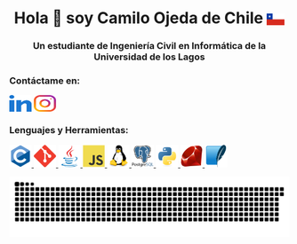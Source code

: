 <h1 align="center"title="Hi 👋 I'm Camilo Ojeda from Chile">Hola 👋 soy Camilo Ojeda de Chile <img align="center" src="Flag_of_Chile.png"></h1>
<h3 align="center"title="A student of Civil Engineering in Computer Sciences on the Universidad de los Lagos">Un estudiante de Ingeniería Civil en Informática de la Universidad de los Lagos</h3>

<h3 align="left"title="Contact me on:">Contáctame en: </h3>
<p align="left">
<a title="LinkedIn"href="https://www.linkedin.com/in/camilo-ojeda-velasquez/" target="blank"><img align="center" src="linked-in-alt.svg" alt="https://www.linkedin.com/in/camilo-ojeda-velasquez/" height="30" width="40" /></a>
<a title="Instagram personal"href="https://www.instagram.com/camilo_ojeda.ai/" target="blank"><img align="center" src="instagram.svg" alt="https://www.instagram.com/camilo_ojeda.ai/" height="30" width="40" /></a>
</p>

<h3 align="left"title="Languages and Tools:">Lenguajes y Herramientas:</h3>
<p align="left"> <a title="C"href="https://www.cprogramming.com/" target="_blank" rel="noreferrer"> <img src="c-original.svg" alt="c" width="40" height="40"/> </a> <a title="Git"href="https://git-scm.com/" target="_blank" rel="noreferrer"> <img src="git-scm-icon.svg" alt="git" width="40" height="40"/> </a> <a title="Java"href="https://www.java.com" target="_blank" rel="noreferrer"> <img src="java-original.svg" alt="java" width="40" height="40"/> </a> <a title="JavaScript"href="https://developer.mozilla.org/en-US/docs/Web/JavaScript" target="_blank" rel="noreferrer"> <img src="javascript-original.svg" alt="javascript" width="40" height="40"/> </a> <a title="Linux"href="https://www.linux.org/" target="_blank" rel="noreferrer"> <img src="linux-original.svg" alt="linux" width="40" height="40"/> </a> <a title="PostgreSQL"href="https://www.postgresql.org" target="_blank" rel="noreferrer"> <img src="postgresql-original-wordmark.svg" alt="postgresql" width="40" height="40"/> </a> <a title="Python"href="https://www.python.org" target="_blank" rel="noreferrer"> <img src="python-original.svg" alt="python" width="40" height="40"/> </a> <a href="https://www.ruby-lang.org/en/" target="_blank" rel="noreferrer"> <img title="Ruby"src="ruby-original.svg" alt="ruby" width="40" height="40"/> </a> <a title="SQLite"href="https://www.sqlite.org/" target="_blank" rel="noreferrer"> <img src="sqlite-icon.svg" alt="sqlite" width="40" height="40"/> </a> </p>

<img src="snake.svg" alt="Snake animation" />
